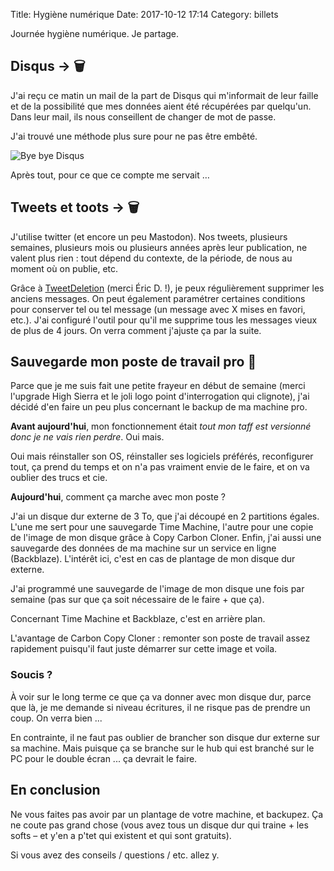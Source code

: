 Title: Hygiène numérique
Date: 2017-10-12 17:14
Category: billets

Journée hygiène numérique. Je partage.

## Disqus -> 🗑

J'ai reçu ce matin un mail de la part de Disqus qui m'informait de leur faille et de la possibilité que mes données aient été récupérées par quelqu'un. Dans leur mail, ils nous conseillent de changer de mot de passe.

J'ai trouvé une méthode plus sure pour ne pas être embêté.

![Bye bye Disqus]({static}/images/hygiene-numerique/disqus.jpg#mid "Bye bye Disqus")

Après tout, pour ce que ce compte me servait …

## Tweets et toots -> 🗑

J'utilise twitter (et encore un peu Mastodon). Nos tweets, plusieurs semaines, plusieurs mois ou plusieurs années après leur publication, ne valent plus rien : tout dépend du contexte, de la période, de nous au moment où on publie, etc.

Grâce à [TweetDeletion](https://github.com/edas/TweetDeletion) (merci Éric D. !), je peux régulièrement supprimer les anciens messages. On peut également paramétrer certaines conditions pour conserver tel ou tel message (un message avec X mises en favori, etc.). J'ai configuré l'outil pour qu'il me supprime tous les messages vieux de plus de 4 jours. On verra comment j'ajuste ça par la suite.

## Sauvegarde mon poste de travail pro 💾

Parce que je me suis fait une petite frayeur en début de semaine (merci l'upgrade High Sierra et le joli logo point d'interrogation qui clignote), j'ai décidé d'en faire un peu plus concernant le backup de ma machine pro.

**Avant aujourd'hui**, mon fonctionnement était *tout mon taff est versionné donc je ne vais rien perdre*. Oui mais.

Oui mais réinstaller son OS, réinstaller ses logiciels préférés, reconfigurer tout, ça prend du temps et on n'a pas vraiment envie de le faire, et on va oublier des trucs et cie.

**Aujourd'hui**, comment ça marche avec mon poste ?

J'ai un disque dur externe de 3 To, que j'ai découpé en 2 partitions égales.
L'une me sert pour une sauvegarde Time Machine, l'autre pour une copie de l'image de mon disque grâce à Copy Carbon Cloner.
Enfin, j'ai aussi une sauvegarde des données de ma machine sur un service en ligne (Backblaze). L'intérêt ici, c'est en cas de plantage de mon disque dur externe.

J'ai programmé une sauvegarde de l'image de mon disque une fois par semaine (pas sur que ça soit nécessaire de le faire + que ça).

Concernant Time Machine et Backblaze, c'est en arrière plan.

L'avantage de Carbon Copy Cloner : remonter son poste de travail assez rapidement puisqu'il faut juste démarrer sur cette image et voila.

### Soucis ?

À voir sur le long terme ce que ça va donner avec mon disque dur, parce que là, je me demande si niveau écritures, il ne risque pas de prendre un coup. On verra bien ...

En contrainte, il ne faut pas oublier de brancher son disque dur externe sur sa machine. Mais puisque ça se branche sur le hub qui est branché sur le PC pour le double écran ... ça devrait le faire.

## En conclusion

Ne vous faites pas avoir par un plantage de votre machine, et backupez. Ça ne coute pas grand chose (vous avez tous un disque dur qui traine + les softs – et y'en a p'tet qui existent et qui sont gratuits).

Si vous avez des conseils / questions / etc. allez y.
